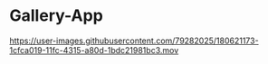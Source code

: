 # Gallery-App


https://user-images.githubusercontent.com/79282025/180621173-1cfca019-11fc-4315-a80d-1bdc21981bc3.mov

